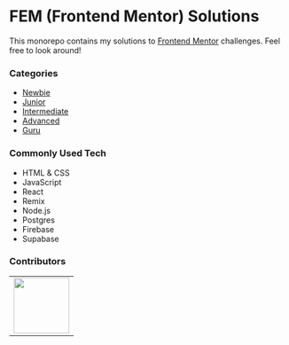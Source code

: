 # FEM (Frontend Mentor) Solutions

This monorepo contains my solutions to [Frontend Mentor](https://www.frontendmentor.io) challenges. Feel free to look around!

### Categories
- [Newbie](./Newbie/)
- [Junior](./Junior/)
- [Intermediate](./Intermediate/)
- [Advanced](./Advanced/)
- [Guru](./Guru/)

### Commonly Used Tech
- HTML & CSS
- JavaScript
- React
- Remix
- Node.js
- Postgres
- Firebase
- Supabase

### Contributors
<table>
    <tr>
        <td align="center">
            <a href="https://github.com/tyeporter">
                <img src="https://avatars1.githubusercontent.com/u/16263420?s=460&v=4" width="100" height="100" />
            </a>
        </td>
    </tr>
<table>
